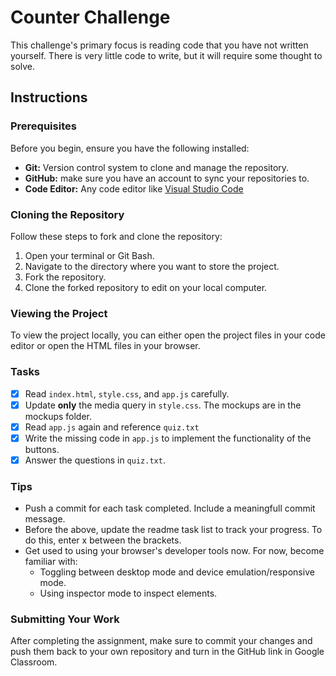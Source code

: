 # Counter Challenge

This challenge's primary focus is reading code that you have not written yourself. There is very little code to write, but it will require some thought to solve.

## Instructions

### Prerequisites

Before you begin, ensure you have the following installed:

- **Git:** Version control system to clone and manage the repository.
- **GitHub:** make sure you have an account to sync your repositories to.
- **Code Editor:** Any code editor like [Visual Studio Code](https://code.visualstudio.com/)

### Cloning the Repository

Follow these steps to fork and clone the repository:

1. Open your terminal or Git Bash.
2. Navigate to the directory where you want to store the project.
3. Fork the repository.
4. Clone the forked repository to edit on your local computer.

### Viewing the Project

To view the project locally, you can either open the project files in your code editor or open the HTML files in your browser.

### Tasks

- [x] Read `index.html`, `style.css`, and `app.js` carefully.
- [x] Update **only** the media query in `style.css`. The mockups are in the mockups folder.
- [x] Read `app.js` again and reference `quiz.txt`
- [x] Write the missing code in `app.js` to implement the functionality of the buttons.
- [x] Answer the questions in `quiz.txt`.

### Tips
- Push a commit for each task completed. Include a meaningfull commit message.
- Before the above, update the readme task list to track your progress. To do this, enter x between the brackets.
- Get used to using your browser's developer tools now. For now, become familiar with: 
    - Toggling between desktop mode and device emulation/responsive mode.
    - Using inspector mode to inspect elements.


### Submitting Your Work

After completing the assignment, make sure to commit your changes and push them back to your own repository and turn in the GitHub link in Google Classroom.